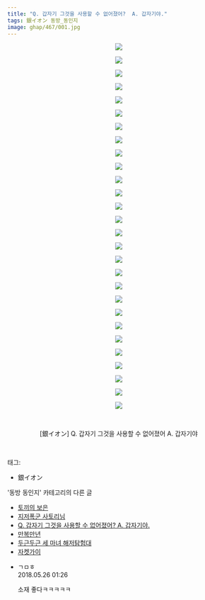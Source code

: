 ```yaml
---
title: "Q. 갑자기 그것을 사용할 수 없어졌어?  A. 갑자기야."
tags: 銀イオン 동방_동인지
image: ghap/467/001.jpg
---
```

<div class="article">
<p style="text-align: center; clear: none; float: none;"><img src="{{ site.nasurl }}/ghap/467/001.jpg"/></p>
<p style="text-align: center; clear: none; float: none;"><img src="{{ site.nasurl }}/ghap/467/002.jpg"/></p>
<p style="text-align: center; clear: none; float: none;"><img src="{{ site.nasurl }}/ghap/467/003.jpg"/></p>
<p style="text-align: center; clear: none; float: none;"><img src="{{ site.nasurl }}/ghap/467/004.jpg"/></p>
<p style="text-align: center; clear: none; float: none;"><img src="{{ site.nasurl }}/ghap/467/005.jpg"/></p>
<p style="text-align: center; clear: none; float: none;"><img src="{{ site.nasurl }}/ghap/467/006.jpg"/></p>
<p style="text-align: center; clear: none; float: none;"><img src="{{ site.nasurl }}/ghap/467/007.jpg"/></p>
<p style="text-align: center; clear: none; float: none;"><img src="{{ site.nasurl }}/ghap/467/008.jpg"/></p>
<p style="text-align: center; clear: none; float: none;"><img src="{{ site.nasurl }}/ghap/467/009.jpg"/></p>
<p style="text-align: center; clear: none; float: none;"><img src="{{ site.nasurl }}/ghap/467/010.jpg"/></p>
<p style="text-align: center; clear: none; float: none;"><img src="{{ site.nasurl }}/ghap/467/011.jpg"/></p>
<p style="text-align: center; clear: none; float: none;"><img src="{{ site.nasurl }}/ghap/467/012.jpg"/></p>
<p style="text-align: center; clear: none; float: none;"><img src="{{ site.nasurl }}/ghap/467/013.jpg"/></p>
<p style="text-align: center; clear: none; float: none;"><img src="{{ site.nasurl }}/ghap/467/014.jpg"/></p>
<p style="text-align: center; clear: none; float: none;"><img src="{{ site.nasurl }}/ghap/467/015.jpg"/></p>
<p style="text-align: center; clear: none; float: none;"><img src="{{ site.nasurl }}/ghap/467/016.jpg"/></p>
<p style="text-align: center; clear: none; float: none;"><img src="{{ site.nasurl }}/ghap/467/017.jpg"/></p>
<p style="text-align: center; clear: none; float: none;"><img src="{{ site.nasurl }}/ghap/467/018.jpg"/></p>
<p style="text-align: center; clear: none; float: none;"><img src="{{ site.nasurl }}/ghap/467/019.jpg"/></p>
<p style="text-align: center; clear: none; float: none;"><img src="{{ site.nasurl }}/ghap/467/020.jpg"/></p>
<p style="text-align: center; clear: none; float: none;"><img src="{{ site.nasurl }}/ghap/467/021.jpg"/></p>
<p style="text-align: center; clear: none; float: none;"><img src="{{ site.nasurl }}/ghap/467/022.jpg"/></p>
<p style="text-align: center; clear: none; float: none;"><img src="{{ site.nasurl }}/ghap/467/023.jpg"/></p>
<p style="text-align: center; clear: none; float: none;"><img src="{{ site.nasurl }}/ghap/467/024.jpg"/></p>
<p style="text-align: center; clear: none; float: none;"><img src="{{ site.nasurl }}/ghap/467/025.jpg"/></p>
<p style="text-align: center; clear: none; float: none;"><img src="{{ site.nasurl }}/ghap/467/026.jpg"/></p>
<p style="text-align: center; clear: none; float: none;"><img src="{{ site.nasurl }}/ghap/467/027.jpg"/></p>
<p style="text-align: center; clear: none; float: none;"><img src="{{ site.nasurl }}/ghap/467/028.jpg"/></p>
<p style="text-align: center; clear: none; float: none;"><br/></p>
<p style="text-align: center; clear: none; float: none;">[銀イオン] Q. 갑자기 그것을 사용할 수 없어졌어 A. 갑자기야</p>
<p><br/></p>
</div><div class="tagTrail">
<p>태그: </p>
<ul>
<li>銀イオン</li>
</ul>
</div><div class="another">
<p>'동방 동인지' 카테고리의 다른 글</p>
<ul>
<li><a href="/2016-06-21-ghap_469">토끼의 보은</a></li>
<li><a href="/2016-06-21-ghap_468">지저폭군 사토리님</a></li>
<li><a href="/2016-06-21-ghap_467">Q. 갑자기 그것을 사용할 수 없어졌어?  A. 갑자기야.</a></li>
<li><a href="/2016-06-21-ghap_466">만복만년</a></li>
<li><a href="/2016-06-21-ghap_464">두근두근 세 마녀 해저탐험대</a></li>
<li><a href="/2016-06-21-ghap_462">자켓가이</a></li>
</ul>
</div><div class="cb_module cb_fluid">
<div class="cb_wrt cb_profile">
<div class="comment">
<ul>
<li class="cb_thumb_off" id="comment15261911">
<div class="cb_comment_area">
<div class="cb_info_area">
<div class="cb_section">
<span class="cb_nick_name">ㄱㅁㅎ</span>
</div>
<div class="cb_section">
<span class="cb_date">2018.05.26 01:26 </span>
</div>
</div>
<div class="cb_dsc_comment">
<p class="cb_dsc">
											소재 좋다ㅋㅋㅋㅋㅋ
										</p>
</div>
</div></li>
</ul>
</div>
</div><!-- commentList close -->
</div>